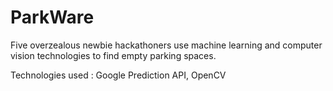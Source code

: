 # ParkWare

Five overzealous newbie hackathoners use machine learning and computer vision technologies to find empty parking spaces.

Technologies used : Google Prediction API, OpenCV
